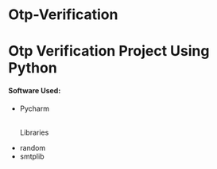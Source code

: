 # Otp-Verification
<h1> Otp Verification Project Using Python</h1>
<p>
  <h4> Software Used:</h4>
  <ul type="dot">
    <li>Pycharm</li> <br>
    <p> Libraries</p>
    <li>random</li>
    <li>smtplib</li>
  </ul>
</p>
